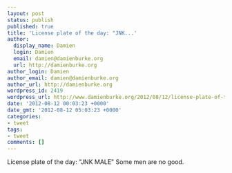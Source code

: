 ```yaml
---
layout: post
status: publish
published: true
title: 'License plate of the day: "JNK...'
author:
  display_name: Damien
  login: Damien
  email: damien@damienburke.org
  url: http://damienburke.org
author_login: Damien
author_email: damien@damienburke.org
author_url: http://damienburke.org
wordpress_id: 2419
wordpress_url: http://www.damienburke.org/2012/08/12/license-plate-of-the-day-jnk/
date: '2012-08-12 00:03:23 +0000'
date_gmt: '2012-08-12 05:03:23 +0000'
categories:
- tweet
tags:
- tweet
comments: []
---
```

<p>License plate of the day: "JNK MALE" Some men are no good.</p>
